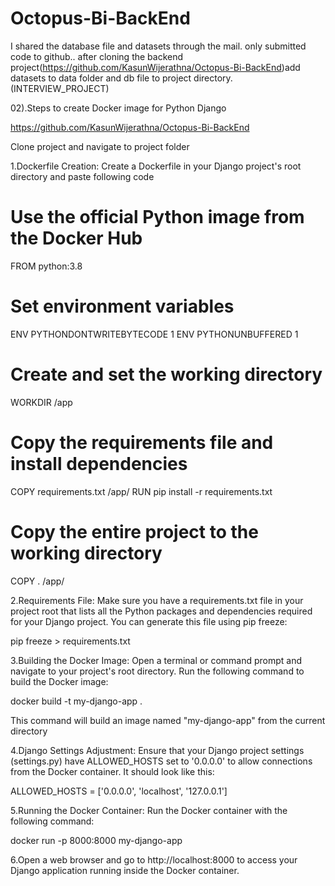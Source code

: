 # Octopus-Bi-BackEnd

I shared the database file and datasets through the mail. only submitted code to github.. after cloning the 
backend project(https://github.com/KasunWijerathna/Octopus-Bi-BackEnd)add datasets to data folder and db file to project 
directory.(INTERVIEW_PROJECT) 

02).Steps to create Docker image for Python Django

https://github.com/KasunWijerathna/Octopus-Bi-BackEnd

Clone project and navigate to project folder

1.Dockerfile Creation: Create a Dockerfile in your Django project's root directory and paste following code

# Use the official Python image from the Docker Hub
FROM python:3.8

# Set environment variables
ENV PYTHONDONTWRITEBYTECODE 1
ENV PYTHONUNBUFFERED 1

# Create and set the working directory
WORKDIR /app

# Copy the requirements file and install dependencies
COPY requirements.txt /app/
RUN pip install -r requirements.txt

# Copy the entire project to the working directory
COPY . /app/

2.Requirements File: Make sure you have a requirements.txt file in your project root that lists all the Python packages and 
dependencies required for your Django project. You can generate this file using pip freeze:

pip freeze > requirements.txt

3.Building the Docker Image: Open a terminal or command prompt and navigate to your project's root directory. Run the following command to 
build the Docker image:

docker build -t my-django-app .

This command will build an image named "my-django-app" from the current directory

4.Django Settings Adjustment: Ensure that your Django project settings (settings.py) have ALLOWED_HOSTS set to '0.0.0.0' to allow 
connections from the Docker container. It should look like this:

ALLOWED_HOSTS = ['0.0.0.0', 'localhost', '127.0.0.1']

5.Running the Docker Container: Run the Docker container with the following command:

docker run -p 8000:8000 my-django-app

6.Open a web browser and go to http://localhost:8000 to access your Django application running inside the Docker container.
 
